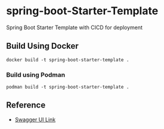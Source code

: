 # spring-boot-Starter-Template
Spring Boot Starter Template  with CICD for deployment

## Build Using Docker
```
docker build -t spring-boot-starter-template .
```


### Build using Podman
```
podman build -t spring-boot-starter-template .
```

## Reference 
- [Swagger UI Link](http://localhost:8080/swagger-ui/index.html)